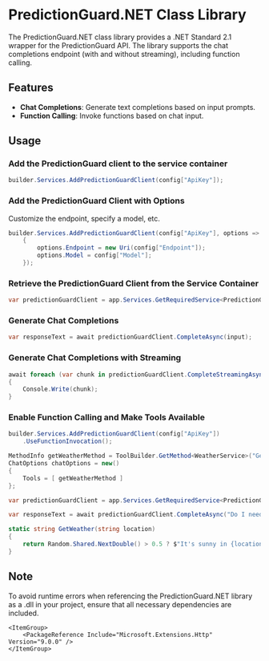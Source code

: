 # PredictionGuard.NET Class Library

The PredictionGuard.NET class library provides a .NET Standard 2.1 wrapper for the PredictionGuard API. The library supports the chat completions endpoint (with and without streaming), including function calling.

## Features

- **Chat Completions**: Generate text completions based on input prompts.
- **Function Calling**: Invoke functions based on chat input.

## Usage
### Add the PredictionGuard client to the service container
```csharp
builder.Services.AddPredictionGuardClient(config["ApiKey"]);
```

### Add the PredictionGuard Client with Options
Customize the endpoint, specify a model, etc.
```csharp
builder.Services.AddPredictionGuardClient(config["ApiKey"], options =>
    {
        options.Endpoint = new Uri(config["Endpoint"]);
        options.Model = config["Model"];
    });
```

### Retrieve the PredictionGuard Client from the Service Container
```csharp
var predictionGuardClient = app.Services.GetRequiredService<PredictionGuardClient>();
```

### Generate Chat Completions
```csharp
var responseText = await predictionGuardClient.CompleteAsync(input);
```

### Generate Chat Completions with Streaming
```csharp
await foreach (var chunk in predictionGuardClient.CompleteStreamingAsync(input))
{
    Console.Write(chunk);
}
```

### Enable Function Calling and Make Tools Available
```csharp
builder.Services.AddPredictionGuardClient(config["ApiKey"])
    .UseFunctionInvocation();

MethodInfo getWeatherMethod = ToolBuilder.GetMethod<WeatherService>("GetWeather");
ChatOptions chatOptions = new()
{
    Tools = [ getWeatherMethod ]
};

var predictionGuardClient = app.Services.GetRequiredService<PredictionGuardClient>();

var responseText = await predictionGuardClient.CompleteAsync("Do I need an umbrella in Nantes?", chatOptions);

static string GetWeather(string location)
{
    return Random.Shared.NextDouble() > 0.5 ? $"It's sunny in {location}" : $"It's raining in {location}";
}
```

## Note
To avoid runtime errors when referencing the PredictionGuard.NET library as a .dll in your project, ensure that all necessary dependencies are included.
```
<ItemGroup>
    <PackageReference Include="Microsoft.Extensions.Http" Version="9.0.0" />
</ItemGroup>
```